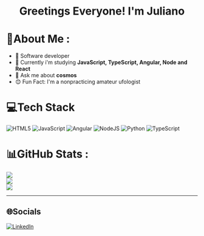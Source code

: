 <div align="center">
  <h1> Greetings Everyone! I'm Juliano</h1>
</div>

# 💫About Me :
- 🔭 Software developer
- 🌱 Currently i'm studying **JavaScript, TypeScript, Angular, Node and React**
- 💬 Ask me about **cosmos**
- 😊 Fun Fact: I'm a nonpracticing amateur ufologist  

# 💻Tech Stack
![HTML5](https://img.shields.io/badge/html5-%23E34F26.svg?style=for-the-badge&logo=html5&logoColor=white) ![JavaScript](https://img.shields.io/badge/javascript-%23323330.svg?style=for-the-badge&logo=javascript&logoColor=%23F7DF1E) ![Angular](https://img.shields.io/badge/angular-%23DD0031.svg?style=for-the-badge&logo=angular&logoColor=white) ![NodeJS](https://img.shields.io/badge/node.js-6DA55F?style=for-the-badge&logo=node.js&logoColor=white) ![Python](https://img.shields.io/badge/python-3670A0?style=for-the-badge&logo=python&logoColor=ffdd54) ![TypeScript](https://img.shields.io/badge/typescript-%23007ACC.svg?style=for-the-badge&logo=typescript&logoColor=white)
# 📊GitHub Stats :
![](https://github-readme-stats.vercel.app/api?username=JulianoPedraca&theme=blueberry&hide_border=true&include_all_commits=true&count_private=true)<br/>
![](https://github-readme-streak-stats.herokuapp.com/?user=JulianoPedraca&theme=blueberry&hide_border=true)<br/>
![](https://github-readme-stats.vercel.app/api/top-langs/?username=JulianoPedraca&theme=blueberry&hide_border=true&include_all_commits=true&count_private=true&layout=compact)

---
## 🌐Socials
[![LinkedIn](https://img.shields.io/badge/LinkedIn-%230077B5.svg?logo=linkedin&logoColor=white)](https://www.linkedin.com/in/juliano-pedra%C3%A7a-9b3387144/)
